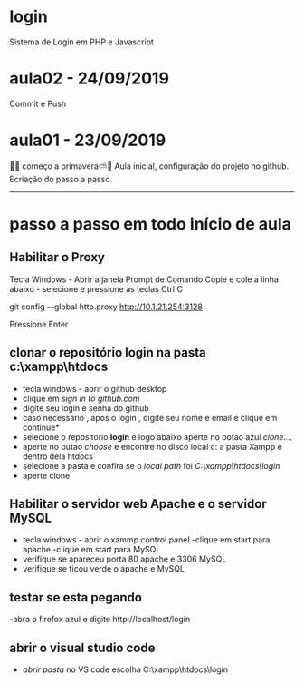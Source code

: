 # login
Sistema de Login em PHP e Javascript

 # aula02 - 24/09/2019
 Commit e Push
  
 # aula01 - 23/09/2019
  🌺🌹  começo a primavera⛅️🍂 
  Aula inicial, configuração do projeto no github.
  Ecriação do passo a passo.
 
 ---
 # passo a passo em todo início de aula
 
## Habilitar o Proxy
  Tecla Windows - Abrir a janela Prompt de Comando
  Copie e cole a linha abaixo - selecione e pressione as teclas Ctrl C

  git config --global http.proxy http://10.1.21.254:3128

  Pressione Enter
  
  ## clonar o repositório **login** na pasta **c:\xampp\htdocs**
   - tecla windows - abrir o github desktop
   - clique em *sign in to github.com*
   - digite seu login e senha do github
   - caso necessário , apos o login , digite seu nome e email e clique em continue*
   - selecione o repositorio **login** e logo abaixo aperte no botao azul *clone....*
   - aperte no butao *choose* e encontre no disco local c: a pasta Xampp e dentro dela htdocs
   - selecione  a pasta e confira se o *local path* foi *C:\xampp\htdocs\login*
   - aperte clone
    
   ## Habilitar o servidor web **Apache** e o servidor **MySQL**
   - tecla windows - abrir o xammp control panel
   -clique em start para apache
   -clique em start para MySQL
   - verifique se apareceu porta 80 apache e 3306 MySQL
   - verifique  se ficou verde o apache e MySQL
    
  ## testar se esta pegando
   -abra o firefox azul e digite http://localhost/login
    
 ## abrir o visual studio code 
   - *abrir pasta* no VS code escolha C:\xampp\htdocs\login
